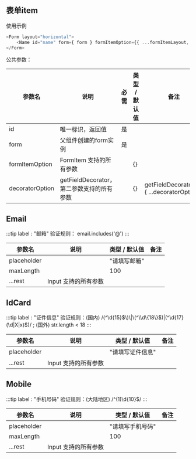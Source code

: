 ## 表单item

使用示例
```js 
<Form layout="horizontal">
    <Name id="name" form={ form } formItemOption={{ ...formItemLayout, required: true }} />
</Form>
```

公共参数：

| 参数名             | 说明                            | 必需 | 类型 / 默认值 | 备注                                                    |
|-----------------|-------------------------------|----|----------|-------------------------------------------------------|
| id              | 唯一标识，返回值                      | 是  |          |                                                       |
| form            | 父组件创建的form实例                  | 是  |          |                                                       |
| formItemOption  | FormItem 支持的所有参数              |    | \{\}     |                                                       |
| decoratorOption | getFieldDecorator，第二参数支持的所有参数 |    | \{\}     | getFieldDecorator\(id, \{     \.\.\.decoratorOption\} |

## Email
:::tip label : "邮箱"
验证规则： email\.includes\('@'\) 
:::



| 参数名                         | 说明            | 类型 / 默认值 | 备注  |
|-----------------------------|---------------|----------|-----|
| placeholder                 |               | "请填写邮箱"  |     |
| maxLength                   |               | 100      |     |
| ...rest                  | Input 支持的所有参数 |          |     |


## IdCard
:::tip label : "证件信息"
验证规则：(国内) /\(^\\d\{15\}$\)\|\(^\\d\{18\}$\)\|\(^\\d\{17\}\(\\d\|X\|x\)$\)/ ; (国外) str\.length < 18 
:::

| 参数名                                                                 | 说明            | 类型 / 默认值  | 备注    |
|---------------------------------------------------------------------|---------------|-----------|-------|
| placeholder                                                         |               | "请填写证件信息" |       |
| ...rest                                                          | Input 支持的所有参数 |           |       |

## Mobile
:::tip label : "手机号码"
验证规则：(大陆地区) /^\(1\)\\d\{10\}$/ 
:::

| 参数名                     | 说明            | 类型 / 默认值  | 备注 |
|-------------------------|---------------|-----------|----|
| placeholder             |               | "请填写手机号码" |    |
| maxLength               |               | 100       |    |
| ...rest              | Input 支持的所有参数 |           |    |


